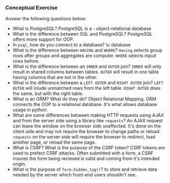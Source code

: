 ### Conceptual Exercise

Answer the following questions below:

- What is PostgreSQL?
PostgreSQL is a - object-relational database
- What is the difference between SQL and PostgreSQL?
PostgreSQL offers more support for OOP.
- In `psql`, how do you connect to a database?
\c database
- What is the difference between `HAVING` and `WHERE`?
`Having` selects group rows after groups and aggregates are computer. `WHERE` selects inpuit rows before.
- What is the difference between an `INNER` and `OUTER` join?
`INNER` will only result in shared columns between tables. `OUTER` will result in one table having columns that are not in the other.
- What is the difference between a `LEFT OUTER` and `RIGHT OUTER` join?
`LEFT OUTER` will inlude unmatched rows from the left table. `RIGHT OUTER` does the same, but with the right table.
- What is an ORM? What do they do?
Object Relational  Mapping. ORM connects the OOP to a relational database. It's what allows database usage in python.
- What are some differences between making HTTP requests using AJAX 
  and from the server side using a library like `requests`?
An AJAX request can leave the window on the browser side unaffected. It's done on the client side and may not require the browser to change paths or reload.
`requests` on the server side will require the browser to redirect, load another page, or reload the same page.
- What is CSRF? What is the purpose of the CSRF token?
CSRF tokens are used to prefect CSRF attacks. Often submitted with a form, a CSRF insures the form being recieved is valid and coming from it's intended origin.
- What is the purpose of `form.hidden_tag()`?
to store and retrieve data needed by the server which front-end users shouldn't see.
